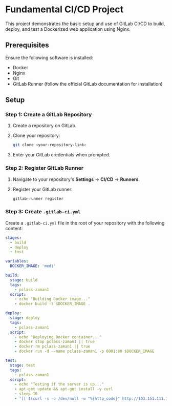 # Fundamental CI/CD Project

This project demonstrates the basic setup and use of GitLab CI/CD to build, deploy, and test a Dockerized web application using Nginx.

## Prerequisites

Ensure the following software is installed:
- Docker
- Nginx
- Git
- GitLab Runner (follow the official GitLab documentation for installation)

## Setup

### Step 1: Create a GitLab Repository

1. Create a repository on GitLab.
2. Clone your repository:

    ```bash
    git clone <your-repository-link>
    ```

3. Enter your GitLab credentials when prompted.

### Step 2: Register GitLab Runner

1. Navigate to your repository's **Settings** -> **CI/CD** -> **Runners**.
2. Register your GitLab runner:

    ```bash
    gitlab-runner register
    ```

### Step 3: Create `.gitlab-ci.yml`

Create a `.gitlab-ci.yml` file in the root of your repository with the following content:

```yaml
stages:
  - build
  - deploy
  - test

variables:
  DOCKER_IMAGE: 'medi'

build:
  stage: build
  tags:
    - pclass-zaman1
  script:
    - echo "Building Docker image..."
    - docker build -t $DOCKER_IMAGE .

deploy:
  stage: deploy
  tags:
    - pclass-zaman1
  script:
    - echo "Deploying Docker container..."
    - docker stop pclass-zaman1 || true
    - docker rm pclass-zaman1 || true
    - docker run -d --name pclass-zaman1 -p 8001:80 $DOCKER_IMAGE

test:
  stage: test
  tags:
    - pclass-zaman1
  script:
    - echo "Testing if the server is up..."
    - apt-get update && apt-get install -y curl
    - sleep 10
    - '[[ $(curl -s -o /dev/null -w "%{http_code}" http://103.151.111.182:8001) ==










